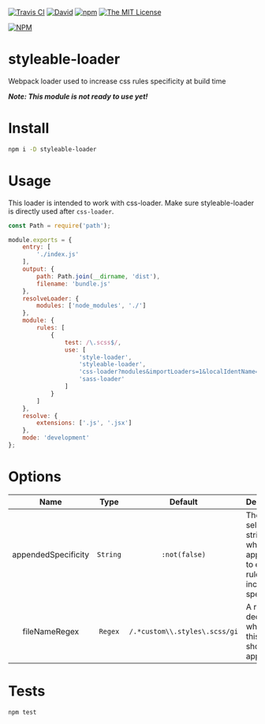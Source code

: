 [![Travis CI](https://img.shields.io/travis/havsar/styleable-loader.svg)](https://travis-ci.org/havsar/styleable-loader) 
[![David](https://img.shields.io/david/havsar/styleable-loader.svg)](https://david-dm.org/havsar/styleable-loader)
[![npm](https://img.shields.io/npm/v/styleable-loader.svg)](https://www.npmjs.org/package/styleable-loader)
[![The MIT License](https://img.shields.io/npm/l/styleable-loader.svg)](http://opensource.org/licenses/MIT)

[![NPM](https://nodei.co/npm/styleable-loader.png?downloads=true&downloadRank=true&stars=true)](https://nodei.co/npm/styleable-loader/)

# styleable-loader
Webpack loader used to increase css rules specificity at build time

**_Note: This module is not ready to use yet!_**

# Install
```bash
npm i -D styleable-loader
```

# Usage

This loader is intended to work with css-loader. Make sure styleable-loader is directly used after `css-loader`.

```js
const Path = require('path');

module.exports = {
    entry: [
        './index.js'
    ],
    output: {
        path: Path.join(__dirname, 'dist'),
        filename: 'bundle.js'
    },
    resolveLoader: {
        modules: ['node_modules', './']
    },
    module: {
        rules: [
            {
                test: /\.scss$/,
                use: [
                    'style-loader',
                    'styleable-loader',
                    'css-loader?modules&importLoaders=1&localIdentName=[path]___[name]__[local]___[hash:base64:5]',
                    'sass-loader'
                ]
            }
        ]
    },
    resolve: {
        extensions: ['.js', '.jsx']
    },
    mode: 'development'
};
```

# Options

|Name|Type|Default|Description|
|:--:|:--:|:-----:|:----------|
|appendedSpecificity|`String`|`:not(false)`|The selector string which is appended to every rule to increase specificity|
|fileNameRegex|`Regex`|`/.*custom\\.styles\.scss/gi`|A regex to decide on which files this loade should be applied on|

# Tests
```bash
npm test
```